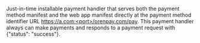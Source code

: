 Just-in-time installable payment handler that serves both the payment method
manifest and the web app manifest directly at the payment method identifier URL
https://a.com:<port>/orenpay.com/pay. This payment handler always can make
payments and responds to a payment request with {"status": "success"}.
